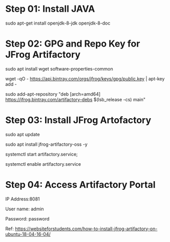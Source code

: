 # Step 01: Install JAVA

sudo apt-get install openjdk-8-jdk openjdk-8-doc

# Step 02: GPG and Repo Key for JFrog Artifactory

sudo apt install wget software-properties-common

wget -qO - https://api.bintray.com/orgs/jfrog/keys/gpg/public.key | apt-key add -

sudo add-apt-repository "deb [arch=amd64] https://jfrog.bintray.com/artifactory-debs $(lsb_release -cs) main"

# Step 03: Install JFrog Artofactory

sudo apt update

sudo apt install jfrog-artifactory-oss -y

systemctl start artifactory.service; 

systemctl enable artifactory.service

# Step 04: Access Artifactory Portal

IP Address:8081

User name: admin

Password: password


Ref: https://websiteforstudents.com/how-to-install-jfrog-artifactory-on-ubuntu-18-04-16-04/
